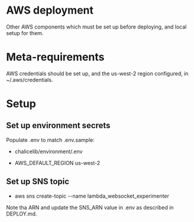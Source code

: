 # AWS deployment

Other AWS components which must be set up before deploying, and local setup for them.

# Meta-requirements

AWS credentials should be set up, and the us-west-2 region configured, in ~/.aws/credentials.

# Setup

## Set up environment secrets

Populate .env to match .env.sample:
- chalicelib/environment/.env

- AWS_DEFAULT_REGION us-west-2

## Set up SNS topic

- aws sns create-topic --name lambda_websocket_experimenter

Note tha ARN and update the SNS_ARN value in .env as described in DEPLOY.md.
